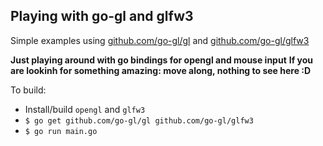 ## Playing with go-gl and glfw3

Simple examples using [github.com/go-gl/gl](https://github.com/go-gl/gl) and  [github.com/go-gl/glfw3](https://github.com/go-gl/glfw3)

**Just playing around with go bindings for opengl and mouse input**
**If you are lookinh for something amazing: move along, nothing to see here :D**

To build:

- Install/build `opengl` and `glfw3`
- `$ go get github.com/go-gl/gl github.com/go-gl/glfw3`
- `$ go run main.go`
